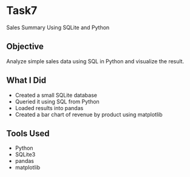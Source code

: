 # Task7
 Sales Summary Using SQLite and Python

## Objective
Analyze simple sales data using SQL in Python and visualize the result.

## What I Did
- Created a small SQLite database
- Queried it using SQL from Python
- Loaded results into pandas
- Created a bar chart of revenue by product using matplotlib

## Tools Used
- Python
- SQLite3
- pandas
- matplotlib
